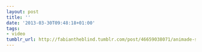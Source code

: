 ```yaml
---
layout: post
title: ''
date: '2013-03-30T09:48:18+01:00'
tags:
- video
tumblr_url: http://fabiantheblind.tumblr.com/post/46659038071/animade-saz-target-asked-us-to-produce-a-40
---
```

